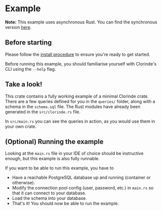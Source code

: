 # Example
**Note:** This example uses asynchronous Rust. You can find the synchronous version [here](../basic_sync/README.md).

## Before starting
Please follow the [install procedure](../../README.md#install) to ensure you're ready to get started.

Before running this example, you should familiarise yourself with Clorinde's CLI using the `--help` flag.

## Take a look!
This crate contains a fully working example of a minimal Clorinde crate. There are a few queries defined for you in the `queries/` folder, along with a schema in the `schema.sql` file. The Rust modules have already been generated in the `src/clorinde.rs` file.

In `src/main.rs` you can see the queries in action, as you would use them in your own crate.

## (Optional) Running the example
Looking at the `main.rs` file in your IDE of choice should be instructive enough, but this example is also fully runnable.

If you want to be able to run this example, you have to

- Have a reachable PostgreSQL database up and running (container or otherwise).
- Modify the connection pool config (user, password, etc.) in `main.rs` so that it can connect to your database.
- Load the schema into your database.
- That's it! You should now be able to run the example.
